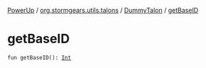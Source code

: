 [PowerUp](../../index.md) / [org.stormgears.utils.talons](../index.md) / [DummyTalon](index.md) / [getBaseID](./get-base-i-d.md)

# getBaseID

`fun getBaseID(): `[`Int`](https://kotlinlang.org/api/latest/jvm/stdlib/kotlin/-int/index.html)